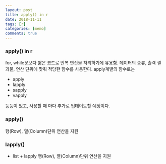 ```yaml
---
layout: post
title: apply() in r
date: 2018-11-11
tags: [r]
categories: [memo]
comments: true
---
```

### apply() in r
for, while문보다 짧은 코드로 반복 연산을 처리하기에 유용함. 데이터의 종류, 출력 결과물, 연산 단위에 맞춰 적당한 함수를 사용한다. apply계열의 함수로는
- apply
- lapply
- sapply
- vapply

 등등이 있고, 사용할 때 마다 추가로 업데이트할 예정이다.

### apply()
행(Row), 열(Column)단위 연산을 지원

### lapply()
- list + lapply
행(Row), 열(Column)단위 연산을 지원

